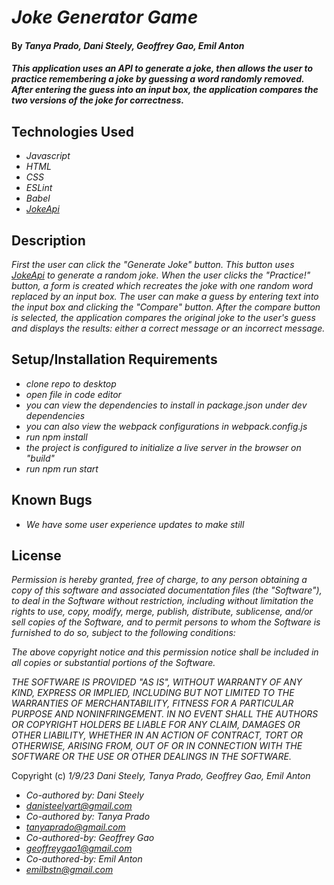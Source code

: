# _Joke Generator Game_

#### By _**Tanya Prado, Dani Steely, Geoffrey Gao, Emil Anton**_

#### _This application uses an API to generate a joke, then allows the user to practice remembering a joke by guessing a word randomly removed. After entering the guess into an input box, the application compares the two versions of the joke for correctness._

## Technologies Used

* _Javascript_
* _HTML_
* _CSS_
* _ESLint_
* _Babel_
* _[JokeApi](https://v2.jokeapi.dev/)_


## Description

_First the user can click the "Generate Joke" button. This button uses [JokeApi](https://v2.jokeapi.dev/) to generate a random joke. When the user clicks the "Practice!" button, a form is created which recreates the joke with one random word replaced by an input box. The user can make a guess by entering text into the input box and clicking the "Compare" button. After the compare button is selected, the application compares the original joke to the user's guess and displays the results: either a correct message or an incorrect message._

## Setup/Installation Requirements

* _clone repo to desktop_
* _open file in code editor_
* _you can view the dependencies to install in package.json under dev dependencies_
* _you can also view the webpack configurations in webpack.config.js_
* _run npm install_
* _the project is configured to initialize a live server in the browser on "build"_
* _run npm run start_


## Known Bugs

* _We have some user experience updates to make still_

## License

_Permission is hereby granted, free of charge, to any person obtaining a copy of this software and associated documentation files (the "Software"), to deal in the Software without restriction, including without limitation the rights to use, copy, modify, merge, publish, distribute, sublicense, and/or sell copies of the Software, and to permit persons to whom the Software is furnished to do so, subject to the following conditions:_

_The above copyright notice and this permission notice shall be included in all copies or substantial portions of the Software._

_THE SOFTWARE IS PROVIDED "AS IS", WITHOUT WARRANTY OF ANY KIND, EXPRESS OR IMPLIED, INCLUDING BUT NOT LIMITED TO THE WARRANTIES OF MERCHANTABILITY, FITNESS FOR A PARTICULAR PURPOSE AND NONINFRINGEMENT. IN NO EVENT SHALL THE AUTHORS OR COPYRIGHT HOLDERS BE LIABLE FOR ANY CLAIM, DAMAGES OR OTHER LIABILITY, WHETHER IN AN ACTION OF CONTRACT, TORT OR OTHERWISE, ARISING FROM, OUT OF OR IN CONNECTION WITH THE SOFTWARE OR THE USE OR OTHER DEALINGS IN THE SOFTWARE._

Copyright (c) _1/9/23_ _Dani Steely, Tanya Prado, Geoffrey Gao, Emil Anton_
* _Co-authored by: Dani Steely_
* _<danisteelyart@gmail.com>_
* _Co-authored by: Tanya Prado_
* _<tanyaprado@gmail.com>_
* _Co-authored-by: Geoffrey Gao_
* _<geoffreygao1@gmail.com>_
* _Co-authored-by: Emil Anton_
* _<emilbstn@gmail.com>_